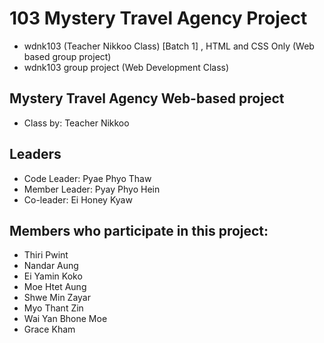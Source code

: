 # 103 Mystery Travel Agency Project
- wdnk103 (Teacher Nikkoo Class) [Batch 1] , HTML and CSS Only (Web based group project)
- wdnk103 group project (Web Development Class)

## Mystery Travel Agency Web-based project 
- Class by: Teacher Nikkoo

## Leaders
- Code Leader: Pyae Phyo Thaw
- Member Leader: Pyay Phyo Hein
- Co-leader: Ei Honey Kyaw

## Members who participate in this project:
- Thiri Pwint
- Nandar Aung
- Ei Yamin Koko
- Moe Htet Aung
- Shwe Min Zayar
- Myo Thant Zin
- Wai Yan Bhone Moe
- Grace Kham

